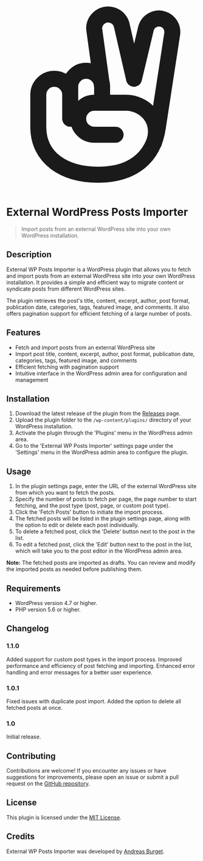 <svg class="w-64 h-64" xmlns="http://www.w3.org/2000/svg" viewBox="0 0 24 24" fill="none" stroke="currentColor"><path d="M12 11L11 3.72792C11 3.26184 11.1851 2.81485 11.5147 2.48528C12.5387 1.46129 14.2923 2.04581 14.4971 3.47939L16 10L17.5081 3.6723C17.7769 2.75853 18.7501 2.25003 19.6537 2.55123C20.4313 2.81044 20.9088 3.59248 20.7842 4.40265L19 16" 
stroke="currentColor" stroke-width="2" stroke-linecap="round" stroke-linejoin="round"></path><path d="M19 16C18.4643 20 15.6421 22 11.5 22C7.35786 22 4 20 4 16" stroke="currentColor" stroke-width="2"></path><path d="M4 16V12C4 10.8954 4.89543 10 6 10C7.10457 10 8 10.8954 8 12M12 13V11C12 9.89543 11.1046 9 10 9C8.89543 9 8 9.89543 8 11V15" stroke="currentColor" stroke-width="2" stroke-linecap="round" stroke-linejoin="round"></path><path d="M13.6923 17H11C9.89543 17 9 16.1046 9 15C9 13.8954 9.89543 13 11 13L15 13C17.2091 13 19.5 15 18.5 18" stroke="currentColor" stroke-width="2" stroke-linecap="round" stroke-linejoin="round"></path></svg>

# External WordPress Posts Importer

> Import posts from an external WordPress site into your own WordPress installation.

## Description

External WP Posts Importer is a WordPress plugin that allows you to fetch and import posts from an external WordPress site into your own WordPress installation. It provides a simple and efficient way to migrate content or syndicate posts from different WordPress sites.

The plugin retrieves the post's title, content, excerpt, author, post format, publication date, categories, tags, featured image, and comments. It also offers pagination support for efficient fetching of a large number of posts.

## Features

- Fetch and import posts from an external WordPress site
- Import post title, content, excerpt, author, post format, publication date, categories, tags, featured image, and comments
- Efficient fetching with pagination support
- Intuitive interface in the WordPress admin area for configuration and management

## Installation

1. Download the latest release of the plugin from the [Releases](https://github.com/artsunique/external-wp-posts-importer/releases) page.
2. Upload the plugin folder to the `/wp-content/plugins/` directory of your WordPress installation.
3. Activate the plugin through the 'Plugins' menu in the WordPress admin area.
4. Go to the 'External WP Posts Importer' settings page under the 'Settings' menu in the WordPress admin area to configure the plugin.

## Usage

1. In the plugin settings page, enter the URL of the external WordPress site from which you want to fetch the posts.
2. Specify the number of posts to fetch per page, the page number to start fetching, and the post type (post, page, or custom post type).
3. Click the 'Fetch Posts' button to initiate the import process.
4. The fetched posts will be listed in the plugin settings page, along with the option to edit or delete each post individually.
5. To delete a fetched post, click the 'Delete' button next to the post in the list.
6. To edit a fetched post, click the 'Edit' button next to the post in the list, which will take you to the post editor in the WordPress admin area.

**Note:** The fetched posts are imported as drafts. You can review and modify the imported posts as needed before publishing them.

## Requirements

- WordPress version 4.7 or higher.
- PHP version 5.6 or higher.

## Changelog

### 1.1.0
Added support for custom post types in the import process.
Improved performance and efficiency of post fetching and importing.
Enhanced error handling and error messages for a better user experience.

### 1.0.1
Fixed issues with duplicate post import.
Added the option to delete all fetched posts at once.

### 1.0
Initial release.

## Contributing

Contributions are welcome! If you encounter any issues or have suggestions for improvements, please open an issue or submit a pull request on the [GitHub repository](https://github.com/your-username/external-wp-posts-importer).

## License

This plugin is licensed under the [MIT License](https://opensource.org/licenses/MIT).

## Credits

External WP Posts Importer was developed by [Andreas Burget](https://artsunique.de).
